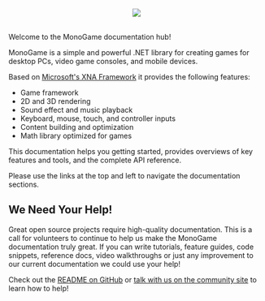 <p align="center">
<br/>
  <img src="https://raw.githubusercontent.com/Mono-Game/MonoGame.Logo/master/FullColorOnLight/HorizontalLogo_128px.png"/>
<br/>
<br/>
</p>

Welcome to the MonoGame documentation hub!

MonoGame is a simple and powerful .NET library for creating games for desktop PCs, video game consoles, and mobile devices.

Based on [Microsoft's XNA Framework](https://msdn.microsoft.com/en-us/library/bb200104.aspx) it provides the following features:

  - Game framework
  - 2D and 3D rendering
  - Sound effect and music playback
  - Keyboard, mouse, touch, and controller inputs
  - Content building and optimization
  - Math library optimized for games

This documentation helps you getting started, provides overviews of key features and tools, and the complete API reference.

Please use the links at the top and left to navigate the documentation sections.


## We Need Your Help!

Great open source projects require high-quality documentation.  This is a call for volunteers to continue to help us make the MonoGame documentation truly great.  If you can write tutorials, feature guides, code snippets, reference docs, video walkthroughs or just any improvement to our current documentation we could use your help!

Check out the [README on GitHub](https://github.com/MonoGame/MonoGame/blob/develop/README.md) or [talk with us on the community site](http://community.monogame.net/t/lets-improve-the-monogame-documentation/916) to learn how to help!
